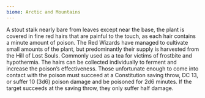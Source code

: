 ```yaml
---
biome: Arctic and Mountains
---
```

A stout stalk nearly bare from leaves except near the base, the plant is covered in fine red hairs that are painful to the touch, as each hair contains a minute amount of poison. The Red Wizards have managed to cultivate small amounts of the plant, but predominantly their supply is harvested from the Hill of Lost Souls. Commonly used as a tea for victims of frostbite and hypothermia. The hairs can be collected individually to ferment and increase the poison’s effectiveness. Those unfortunate enough to come into contact with the poison must succeed at a Constitution saving throw, DC 13, or suffer 10 (3d6) poison damage and be poisoned for 2d6 minutes. If the target succeeds at the saving throw, they only suffer half damage. 

